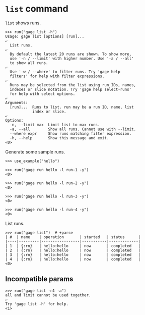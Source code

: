 # `list` command

`list` shows runs.

    >>> run("gage list -h")
    Usage: gage list [options] [run]...
    ⤶
      List runs.
    ⤶
      By default the latest 20 runs are shown. To show more,
      use '-n / --limit' with higher number. Use '-a / --all'
      to show all runs.
    ⤶
      Use '-w / --where' to filter runs. Try 'gage help
      filters' for help with filter expressions.
    ⤶
      Runs may be selected from the list using run IDs, names,
      indexes or slice notation. Try 'gage help select-runs'
      for help with select options.
    ⤶
    Arguments:
      [run]...  Runs to list. run may be a run ID, name, list
                index or slice.
    ⤶
    Options:
      -n, --limit max  Limit list to max runs.
      -a, --all        Show all runs. Cannot use with --limit.
      --where expr     Show runs matching filter expression.
      -h, --help       Show this message and exit.
    <0>

Generate some sample runs.

    >>> use_example("hello")

    >>> run("gage run hello -l run-1 -y")
    <0>

    >>> run("gage run hello -l run-2 -y")
    <0>

    >>> run("gage run hello -l run-3 -y")
    <0>

    >>> run("gage run hello -l run-4 -y")
    <0>

List runs.

    >>> run("gage list")  # +parse
    | #  | name    | operation       | started   | status      |
    |----|---------|-----------------|-----------|-------------|
    | 1  | {:rn}   | hello:hello     | now       | completed   |
    | 2  | {:rn}   | hello:hello     | now       | completed   |
    | 3  | {:rn}   | hello:hello     | now       | completed   |
    | 4  | {:rn}   | hello:hello     | now       | completed   |
    <0>

## Incompatible params

    >>> run("gage list -n1 -a")
    all and limit cannot be used together.
    ⤶
    Try 'gage list -h' for help.
    <1>
